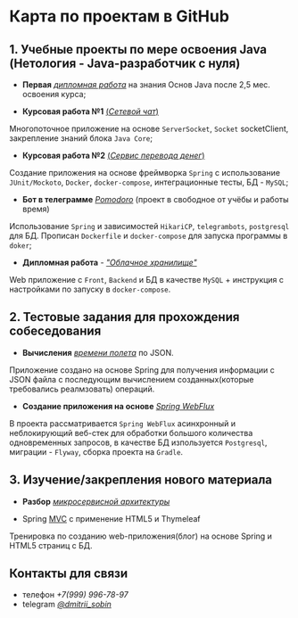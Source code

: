 # Карта по проектам в GitHub

## 1. Учебные проекты по мере освоения Java (Нетология - Java-разработчик с нуля)

- **Первая** [*дипломная работа*](https://github.com/neo7976/Java-diplom-1) на знания Основ Java после 2,5 мес. освоения курса; 


- **Курсовая работа №1** [(*Сетевой чат*)](https://github.com/neo7976/Java-6-Homeworks-Multithreading-6-Course)

Многопоточное приложение на основе `ServerSocket`, `Socket` socketClient, закрепление знаний блока `Java Core`;

- **Курсовая работа №2** [(*Сервис перевода денег*)](https://github.com/neo7976/Java-7-Homeworks-Spring-Money/tree/data-mysql)

Создание приложения на основе фреймворка `Spring` с использование `JUnit/Mockoto`, `Docker`, `docker-compose`, интеграционные тесты, БД  - `MySQL`;


- **Бот в телеграмме** [*Pomodoro*](https://github.com/neo7976/Java-Pomodoro-Telegram-Bot11) (проект в свободное от учёбы и работы время) 

Использование `Spring` и зависимостей `HikariCP`, `telegrambots`, `postgresql` для БД. Прописан `Dockerfile` и `docker-compose` для запуска программы в `doker`;


- **Дипломная работа** - [*"Облачное хранилище"*](https://github.com/neo7976/Java-Diplom-Cloud)

Web приложение с `Front`, `Backend` и БД в качестве `MySQL` + инструкция с настройками по запуску в `docker-compose`.


## 2. Тестовые задания для прохождения собеседования

- **Вычисления** [*времени полета*](https://github.com/neo7976/Java-Interview-Ticket) по JSON.

Приложение создано на основе Spring для получения информации с JSON файла с последующим вычислением созданных(которые требовались реалмзовать) операций.

- **Создание приложения на основе** [*Spring WebFlux*](https://github.com/neo7976/Java-WebFlux-Users)

В проекта рассматривается `Spring WebFlux` асинхронный и неблокирующий веб-стек для обработки большого количества одновременных запросов, в качестве БД изпользуется `Postgresql`, миграции - `Flyway`, сборка проекта на `Gradle`.


## 3. Изучение/закрепления нового материала
- **Разбор** [*микросервисной архитектуры*](https://github.com/neo7976/Java-Mirco-Demo)

- Spring [MVC](https://github.com/neo7976/Spring-MVC-IT-Proger-Test) с применение HTML5 и Thymeleaf

Тренировка по созданию web-приложения(блог) на основе Spring и HTML5 страниц с БД.


## Контакты для связи

- телефон *+7(999) 996-78-97*
- telegram *[@dmitrii_sobin](https://t.me/dmitrii_sobin)*





